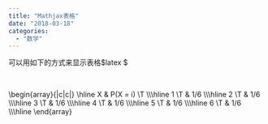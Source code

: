 ```yaml
---
title: "Mathjax表格"
date: "2018-03-18"
categories: 
  - "数学"
---
```


可以用如下的方式来显示表格$latex $

 

\\begin{array}{|c|c|} \\hline X & P(X = i) \\T \\\\\\hline 1 \\T & 1/6 \\\\\\hline 2 \\T & 1/6 \\\\\\hline 3 \\T & 1/6 \\\\\\hline 4 \\T & 1/6 \\\\\\hline 5 \\T & 1/6 \\\\\\hline 6 \\T & 1/6 \\\\\\hline \\end{array}

